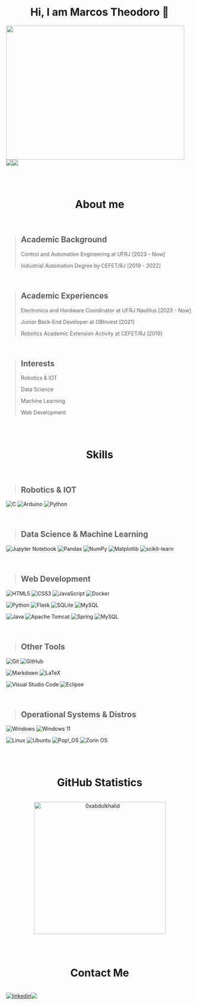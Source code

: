 <h1 align='center'>Hi, I am Marcos Theodoro 👋</h1>

<div  align='center' style='display: flex; flex-direction: column;'>
	<img src='https://media.giphy.com/media/qgQUggAC3Pfv687qPC/giphy.gif' width='480' height='360'>
	<div  style='display: flex; flex-direction: row;'>
		<img src='https://komarev.com/ghpvc/?username=Marktheo&color=blue'>
		<img src='https://img.shields.io/badge/Ask%20me-anything-1abc9c.svg'>
	</div>
</div>

<br><br>

<h1 align='center'>About me</h1>

<br>

> <h2>Academic Background</h2>
> 
> Control and Automation Engineering at UFRJ [2023 - Now]
> 
> Industrial Automation Degree by CEFET/RJ [2019 - 2022]

<br>

> <h2>Academic Experiences</h2>
> 
> Electronics and Hardware Coordinator at UFRJ Nautilus [2023 - Now]
> 
> Junior Back-End Developer at OBInvest [2021]
> 
> Robotics Academic Extension Activity at CEFET/RJ [2019]

<br>

> <h2>Interests</h2>
>
> Robotics & IOT
> 
> Data Science
> 
> Machine Learning
> 
> Web Development


<br><br>


<h1 align='center'>Skills</h1>

<br>

> <h2>Robotics & IOT</h2>
![C](https://img.shields.io/badge/c-%2300599C.svg?style=for-the-badge&logo=c&logoColor=white)
![Arduino](https://img.shields.io/badge/-Arduino-00979D?style=for-the-badge&logo=Arduino&logoColor=white)
![Python](https://img.shields.io/badge/python-3670A0?style=for-the-badge&logo=python&logoColor=white)

<br>

> <h2>Data Science & Machine Learning</h2>
![Jupyter Notebook](https://img.shields.io/badge/jupyter-%23FA0F00.svg?style=for-the-badge&logo=jupyter&logoColor=white)
![Pandas](https://img.shields.io/badge/pandas-%23ffffff.svg?style=for-the-badge&logo=pandas&logoColor=130754)
![NumPy](https://img.shields.io/badge/numpy-%23ffffff.svg?style=for-the-badge&logo=numpy&logoColor=113140)
![Matplotlib](https://img.shields.io/badge/Matplotlib-%23ffffff.svg?style=for-the-badge&logo=matplotlib&logoColor=113140)
![scikit-learn](https://img.shields.io/badge/scikit--learn-%23F7931E.svg?style=for-the-badge&logo=scikit-learn&logoColor=white)

<br>

> <h2>Web Development</h2>
![HTML5](https://img.shields.io/badge/html5-%23E34F26.svg?style=for-the-badge&logo=html5&logoColor=white)
![CSS3](https://img.shields.io/badge/css3-%231572B6.svg?style=for-the-badge&logo=css3&logoColor=white)
![JavaScript](https://img.shields.io/badge/JavaScript-F7DF1E?style=for-the-badge&logo=javascript&logoColor=white&color=F7DF1E)
![Docker](https://img.shields.io/badge/docker-%230db7ed.svg?style=for-the-badge&logo=docker&logoColor=white)

![Python](https://img.shields.io/badge/python-3670A0?style=for-the-badge&logo=python&logoColor=white)
![Flask](https://img.shields.io/badge/flask-%23000.svg?style=for-the-badge&logo=flask&logoColor=white)
![SQLite](https://img.shields.io/badge/sqlite-%2307405e.svg?style=for-the-badge&logo=sqlite&logoColor=white)
![MySQL](https://img.shields.io/badge/mysql-%2307405e.svg?style=for-the-badge&logo=mysql&logoColor=white)

![Java](https://img.shields.io/badge/java-%23ED8B00.svg?style=for-the-badge&logo=java&logoColor=white)
![Apache Tomcat](https://img.shields.io/badge/apache%20tomcat-%23F8DC75.svg?style=for-the-badge&logo=apache-tomcat&logoColor=black)
![Spring](https://img.shields.io/badge/spring-%236DB33F.svg?style=for-the-badge&logo=spring&logoColor=white)
![MySQL](https://img.shields.io/badge/mysql-%2307405e.svg?style=for-the-badge&logo=mysql&logoColor=white)

<br>

> <h2>Other Tools</h2>
![Git](https://img.shields.io/badge/git-%23F05033.svg?style=for-the-badge&logo=git&logoColor=white)
![GitHub](https://img.shields.io/badge/github-%23121011.svg?style=for-the-badge&logo=github&logoColor=white)

![Markdown](https://img.shields.io/badge/markdown-%23000000.svg?style=for-the-badge&logo=markdown&logoColor=white)
![LaTeX](https://img.shields.io/badge/latex-%23008080.svg?style=for-the-badge&logo=latex&logoColor=white)

![Visual Studio Code](https://img.shields.io/badge/Visual%20Studio%20Code-0078d7.svg?style=for-the-badge&logo=visual-studio-code&logoColor=white)
![Eclipse](https://img.shields.io/badge/Eclipse-FE7A16.svg?style=for-the-badge&logo=Eclipse&logoColor=white)

<br>

> <h2>Operational Systems & Distros</h2>
![Windows](https://img.shields.io/badge/Windows-0078D6?style=for-the-badge&logo=windows&logoColor=white)
![Windows 11](https://img.shields.io/badge/Windows%2011-%230079d5.svg?style=for-the-badge&logo=Windows%2011&logoColor=white)

![Linux](https://img.shields.io/badge/Linux-FCC624?style=for-the-badge&logo=linux&logoColor=black)
![Ubuntu](https://img.shields.io/badge/Ubuntu-E95420?style=for-the-badge&logo=ubuntu&logoColor=white)
![Pop!\_OS](https://img.shields.io/badge/Pop!_OS-48B9C7?style=for-the-badge&logo=Pop!_OS&logoColor=white)
![Zorin OS](https://img.shields.io/badge/-Zorin%20OS-%2310AAEB?style=for-the-badge&logo=zorin&logoColor=white)

<br><br>

<h1 align='center'>GitHub Statistics</h1>

<br>

<div align='center'>
<a href="https://github.com/Marktheo">
  <img src="https://github-readme-stats.vercel.app/api/top-langs?username=Marktheo&show_icons=true&locale=en&layout=compact&line_height=20&title_color=7A7ADB&icon_color=2234AE&text_color=D3D3D3&bg_color=0,000000,130F40" width="355"  alt="0xabdulkhalid"/>
</a>
</div>

<br><br>

<h1 align='center'>Contact Me</h1>

<br>

<div align='center' style='display: flex; flex-direction: row;'>
	<a href="https://linkedin.com/in/marcos-theodoro" target="_blank">
		<img src="https://img.shields.io/badge/linkedin:  Marktheo-%2300acee.svg?color=405DE6&style=for-the-badge&logo=linkedin&logoColor=white" alt=linkedin>
	</a>
	<a href="mailto:marcos_theodoro.20221@poli.ufrj.br" target="_blank">
		<img src="https://img.shields.io/badge/gmail:  PROFESSIONAL-%23EA4335.svg?style=for-the-badge&logo=gmail&logoColor=white" t=mail style="margin-bottom: 5px;" />
	</a>
</div>
